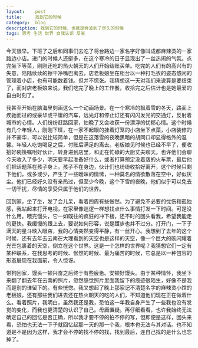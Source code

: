 ```yaml
---
layout:    post
title:     找到它的时候
category:  blog
description: 找到它的时候，也就是奔波到了尽头的时候
tags: 思考 生活 世界 自我认识 反省
---
```

今天很早。下班了之后和同事们去吃了将台路边一家名字好像叫成都麻辣烫的一家路边小店。进门的时候人还挺多，在这个寒冷的日子显现出了一丝热闹的气氛。点完坐下等菜，刚刚还吃的热火朝天的人们开始结账买单。吃完的人们有的高兴有的失意，陆陆续续的擦干净嘴巴离去，店老板娘坐在柜台以一种打毛衣的姿态悠闲的管理着小店，也有可能数着钱。但并不慌张。我猜想这一天对我们来说算是要结束了，而对店老板娘来说，我们吃完了晚上的工作餐，收拾完之后估计也是她最爱的自由时刻了。

我甚至开始在脑海里刻画这么一个动画场景。在一个寒冷的飘着雪的冬天，路面上疾驰而过的或豪华或平庸的汽车，远光灯和停止灯还有闪闪发光的交通灯，反射着城市的心情。人们纷纷赶路回家，怕晚了又会收获一份漂浮的忧郁心情。这个时候有几个年轻人，刚刚下班，在一家不起眼的挂着灯笼的小店坐下点菜，小店装修的并不豪华，可以说比较简单，但是在这落雪的夜晚黑暗的胡同口却显得格外的温馨。年轻人吃饱喝足之后，付账后满足的离去。老板娘见时候也已经不早了，便收拾好碗筷嘱咐好伙计，转身进到店里，和正在忙碌的大厨丈夫聊天。也许他们会聊今天收入了多少，明天要早起准备好什么，或者打算预定没着落的火车票，最后他们把话题落在孩子身上。孩子不在身边，伙计们也纷纷收拾好离开，这个时候只剩下他们，或多或少，产生了一些暧昧的情愫，一种莫名的情欲散落在空中，好似灰尘。他们已经好久没有亲热过，但至少今晚，这个下雪的夜晚，他们似乎可以免去一切干扰，尽情的享受只属于他们的世界。

回到家，坐了坐，发了会儿呆，看着四周有些怅然。为了避免不必要的忧伤和孤独感，我站起来打开电视，在家里像巡逻一样想找点什么事情打发一下时间。可是没什么用。喂完馒头，它一如既往的疯狂的冲下楼，还不时的回头看我，希望我能走的更快。我缓慢的跟上去，要说如何形容，说是踱步也并不过分。打开门，一下子满天的星斗映入眼帘，我的心情突然变得平静，有一丝开心。我想到了去年的这个时候，还有去年去云南在大理看到的天空也是这样的天空，像一个巨大的碗闪耀着光芒包裹着的天空，倒立在这个世界。这是一个怎样的世界呢？我猜想它们一定有某种联系，在我思考的时候、怅然的时候、最为痛苦的时候，它总是以一种包容的形态展现在我面前，令人惊讶。

带狗回家，馒头一顿兴奋之后终于有些疲惫。安顿好馒头。由于某种情怀，我坐下来翻了翻去年在云南的照片，忽然感觉照片里面我留下的痕迹很陌生，好像不是我而是别的谁留下的。有些恍惚。我又想起了晚上那家记不清楚名字的麻辣烫小馆的老板娘，还有那些我们进去还在热火朝天的吃的人们，不知道他们现在正在做着什么。看着照片，我明白，虽然我还是我，恐怕这一年我自身产生了一些我也没有发觉的变化，而我也更清楚的认识了自己。毋庸置疑。再仔细看看，也许我始终无法确定自己的回忆是否正确，所以我才要不停的拍不停的写，但即便是这样，回头来看，恐怕也无法一下子就回忆起那一天的那一个我，根本也无法与其对话。也不知道是不是因为这样，我才会不停的找不停的找，找到最后，连自己找的是什么也忘掉了。
